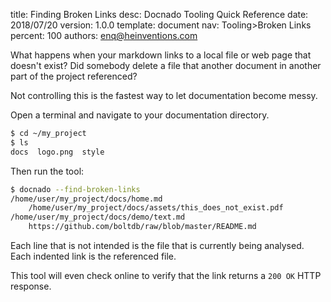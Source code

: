 title:      Finding Broken Links
desc:       Docnado Tooling Quick Reference
date:       2018/07/20
version:    1.0.0
template:   document
nav:        Tooling>Broken Links
percent:    100
authors:    enq@heinventions.com

What happens when your markdown links to a local file or web page that doesn't exist? Did somebody delete a file that another document in another part of the project referenced?

Not controlling this is the fastest way to let documentation become messy.

Open a terminal and navigate to your documentation directory.

```bash
$ cd ~/my_project
$ ls
docs  logo.png  style
```

Then run the tool:

```bash
$ docnado --find-broken-links
/home/user/my_project/docs/home.md
	/home/user/my_project/docs/assets/this_does_not_exist.pdf
/home/user/my_project/docs/demo/text.md
	https://github.com/boltdb/raw/blob/master/README.md
```

Each line that is not intended is the file that is currently being analysed. Each indented link is the referenced file.

This tool will even check online to verify that the link returns a `200 OK` HTTP response.
